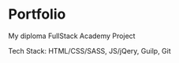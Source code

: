 # Portfolio

My diploma FullStack Academy Project


Tech Stack: HTML/CSS/SASS, JS/jQery, Guilp, Git

